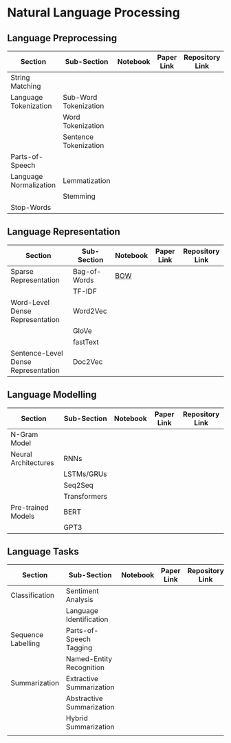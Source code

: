 # Natural Language Processing

## Language Preprocessing
|  Section | Sub-Section | Notebook | Paper Link | Repository Link |
|--|--|--|--|--|
| String Matching | | |  |  |
| Language Tokenization | Sub-Word Tokenization | |  |  |
| | Word Tokenization | |  |  |
| | Sentence Tokenization | |  |  |
| Parts-of-Speech | | |  |  |
| Language Normalization | Lemmatization | |  |  |
| | Stemming | |  |  |
| Stop-Words| | |  |  |

## Language Representation
|  Section | Sub-Section | Notebook | Paper Link | Repository Link |
|--|--|--|--|--|
| Sparse Representation | Bag-of-Words | [BOW](https://colab.research.google.com/drive/15_4O7fsMIHm0UhJsNkGN3cOVSoQ4U8g-?authuser=1#folderId=1IO7QIQ58ZWLr4tPoXvYZ9h-QGg3XDpGf&updateTitle=true&scrollTo=LHzF1so3J8eB) | | |
| | TF-IDF | | | |
| Word-Level Dense Representation | Word2Vec | | | |
| | GloVe | | | |
| | fastText | | | |
| Sentence-Level Dense Representation| Doc2Vec | | | |

## Language Modelling
|  Section | Sub-Section | Notebook | Paper Link | Repository Link |
|--|--|--|--|--|
| N-Gram Model | | | | |
| Neural Architectures | RNNs | | | |
| | LSTMs/GRUs | | | |
| | Seq2Seq | | | |
| | Transformers | | | |
| Pre-trained Models | BERT | | | |
| | GPT3 | | | |

## Language Tasks
|  Section | Sub-Section | Notebook | Paper Link | Repository Link |
|--|--|--|--|--|
| Classification | Sentiment Analysis | | | |
| | Language Identification | | | |
| Sequence Labelling | Parts-of-Speech Tagging | | | |
| | Named-Entity Recognition | | | |
| Summarization | Extractive Summarization | | | |
| | Abstractive Summarization | | | |
| | Hybrid Summarization | | | |
| |  | | | |
